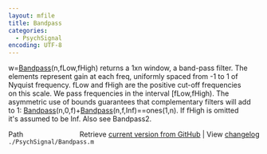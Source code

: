 ```yaml
---
layout: mfile
title: Bandpass
categories:
  - PsychSignal
encoding: UTF-8
---
```


w=[Bandpass](/docs/Bandpass)(n,fLow,fHigh) returns a 1xn window, a band-pass filter. The  
elements represent gain at each freq, uniformly spaced from -1 to 1 of  
Nyquist frequency. fLow and fHigh are the positive cut-off frequencies  
on this scale. We pass frequencies in the interval [fLow,fHigh). The  
asymmetric use of bounds guarantees that complementary filters will add  
to 1: [Bandpass](/docs/Bandpass)(n,0,f)+[Bandpass](/docs/Bandpass)(n,f,Inf)==ones(1,n). If fHigh is omitted  
it's assumed to be Inf. Also see Bandpass2.  


<div class="code_header" style="text-align:right;">
  <span style="float:left;">Path&nbsp;&nbsp;</span> <span class="counter">Retrieve <a href=
  "https://raw.github.com/Psychtoolbox-3/Psychtoolbox-3/beta/./PsychSignal/Bandpass.m">current version from GitHub</a> | View <a href=
  "https://github.com/Psychtoolbox-3/Psychtoolbox-3/commits/beta/./PsychSignal/Bandpass.m">changelog</a></span>
</div>
<div class="code">
  <code>./PsychSignal/Bandpass.m</code>
</div>
